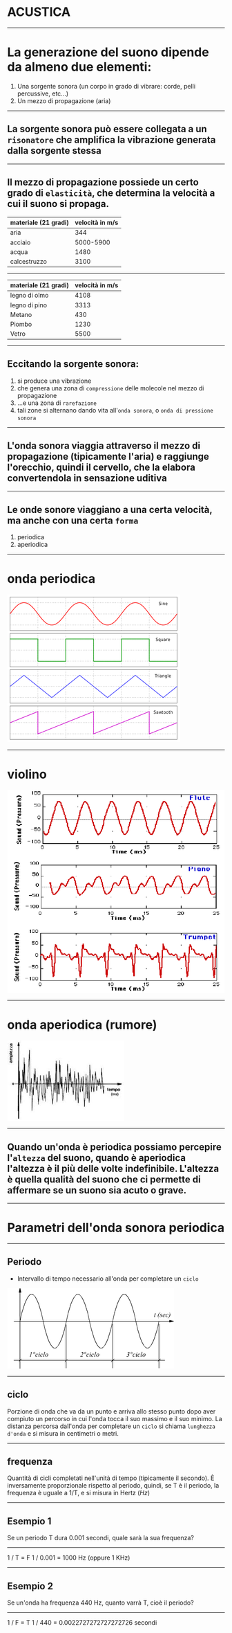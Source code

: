 # ACUSTICA

---

# La generazione del suono dipende da almeno due elementi:
1.  Una sorgente sonora (un corpo in grado di vibrare: corde, pelli percussive, etc...)
2.  Un mezzo di propagazione (aria)

---

## La sorgente sonora può essere collegata a un `risonatore` che amplifica la vibrazione generata dalla sorgente stessa

---

## Il mezzo di propagazione possiede un certo grado di `elasticità`, che determina la velocità a cui il suono si propaga.

| materiale (21 gradi) | velocità in m/s |
| --- | --- |
| aria | 344 |
| acciaio | 5000-5900 |
| acqua | 1480 |
| calcestruzzo | 3100 |

---

| materiale (21 gradi) | velocità in m/s |
| --- | --- |
| legno di olmo | 4108 |
| legno di pino | 3313 |
| Metano | 430 |
| Piombo | 1230 |
| Vetro | 5500 |

---

## Eccitando la sorgente sonora:
1. si produce una vibrazione
2. che genera una zona di `compressione` delle molecole nel mezzo di propagazione
3. ...e una zona di `rarefazione`
4. tali zone si alternano dando vita all'`onda sonora`, o `onda di pressione sonora`

---

## L'onda sonora viaggia attraverso il mezzo di propagazione (tipicamente l'aria) e raggiunge l'orecchio, quindi il cervello, che la elabora convertendola in sensazione uditiva

---

## Le onde sonore viaggiano a una certa velocità, ma anche con una certa `forma`
1. periodica
2. aperiodica

---

# onda periodica

![](./images/sine.png)

---

# violino

![](./images/varie_onde.png)

---

# onda aperiodica (rumore)

![](./images/noise.jpeg)

---

## Quando un'onda è periodica possiamo percepire l'`altezza` del suono, quando è aperiodica l'altezza è il più delle volte indefinibile. L'altezza è quella qualità del suono che ci permette di affermare se un suono sia acuto o grave.

---

# Parametri dell'onda sonora periodica

---

## Periodo

- Intervallo di tempo necessario all'onda per completare un `ciclo`

![](./images/ciclo.png)

---

## ciclo 

Porzione di onda che va da un punto e arriva allo stesso punto dopo aver compiuto un percorso in cui l'onda tocca il suo massimo e il suo minimo. La distanza percorsa dall'onda per completare un `ciclo` si chiama `lunghezza d'onda` e si misura in centimetri o metri.

---

## frequenza

Quantità di cicli completati nell'unità di tempo (tipicamente il secondo). È inversamente proporzionale rispetto al periodo, quindi, se T è il periodo, la frequenza è uguale a 1/T, e si misura in Hertz (*Hz*)

---

## Esempio 1

Se un periodo T dura 0.001 secondi, quale sarà la sua frequenza?

---

1 / T = F
1 / 0.001 = 1000 Hz (oppure 1 KHz)

---

## Esempio 2

Se un'onda ha frequenza 440 Hz, quanto varrà T, cioè il periodo?

---

1 / F = T
1 / 440 = 0.0022727272727272726 secondi